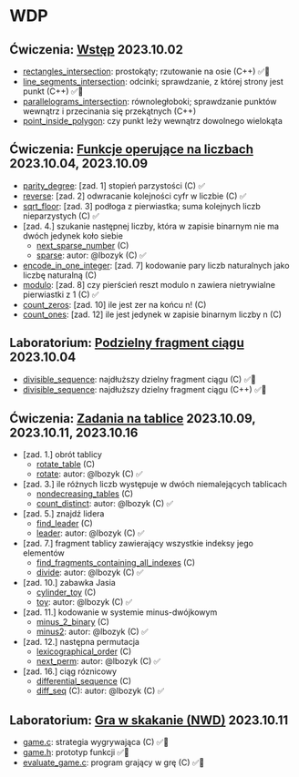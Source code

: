 # WDP
## Ćwiczenia: [Wstęp](./pdf/WDP_.Inf.23_24Z__Wstęp.pdf) 2023.10.02
* [rectangles_intersection](./src/rectangles_intersection.cpp): prostokąty; rzutowanie na osie (C++) :white_check_mark::microscope:
* [line_segments_intersection](./src/line_segments_intersection.cpp): odcinki; sprawdzanie, z której strony jest punkt (C++) :white_check_mark::microscope:
* [parallelograms_intersection](./src/parallelograms_intersection.cpp): równoległoboki; sprawdzanie punktów wewnątrz i przecinania się przekątnych (C++)
* [point_inside_polygon](./src/point_inside_polygon.cpp): czy punkt leży wewnątrz dowolnego wielokąta
## Ćwiczenia: [Funkcje operujące na liczbach](./pdf/WDP_.Inf.23_24Z__Funkcje_operujące_na_liczbach.pdf) 2023.10.04, 2023.10.09
* [parity_degree](./src/parity_degree.c): [zad. 1] stopień parzystości (C) :white_check_mark:
* [reverse](./src/reverse.c): [zad. 2] odwracanie kolejności cyfr w liczbie (C) :white_check_mark:
* [sqrt_floor](./src/sqrt_floor.c): [zad. 3] podłoga z pierwiastka; suma kolejnych liczb nieparzystych (C) :white_check_mark:
* [zad. 4.] szukanie następnej liczby, która w zapisie binarnym nie ma dwóch jedynek koło siebie
    * [next_sparse_number](./src/next_sparse_number.c) (C)
    * [sparse](./src/sparse.c): autor: @lbozyk (C) :white_check_mark:
* [encode_in_one_integer](./src/encode_in_one_integer.c): [zad. 7] kodowanie pary liczb naturalnych jako liczbę naturalną (C)
* [modulo](./src/modulo.c): [zad. 8] czy pierścień reszt modulo n zawiera nietrywialne pierwiastki z 1 (C) :white_check_mark:
* [count_zeros](./src/count_zeros.c): [zad. 10] ile jest zer na końcu n! (C)
* [count_ones](./src/count_ones.c): [zad. 12] ile jest jedynek w zapisie binarnym liczby n (C)
## Laboratorium: [Podzielny fragment ciągu](./pdf/WDP_.Inf.23_24Z__Laboratorium_1__rozgrzewka.pdf) 2023.10.04
* [divisible_sequence](./src/divisible_sequence.c): najdłuższy dzielny fragment ciągu (C) :white_check_mark::microscope:
* [divisible_sequence](./src/divisible_sequence.cpp): najdłuższy dzielny fragment ciągu (C++) :white_check_mark::microscope:
## Ćwiczenia: [Zadania na tablice](./pdf/WDP_.Inf.23_24Z__Zadania_na_tablice.pdf) 2023.10.09, 2023.10.11, 2023.10.16
* [zad. 1.] obrót tablicy
    * [rotate_table](./src/rotate_table.c) (C)
    * [rotate](./src/rotate.c): autor: @lbozyk (C) :white_check_mark:
* [zad. 3.] ile różnych liczb występuje w dwóch niemalejących tablicach
    * [nondecreasing_tables](.src/nondecreasing_tables.c) (C)
    * [count_distinct](.src/count_distinct.c): autor: @lbozyk (C) :white_check_mark:
* [zad. 5.] znajdź lidera
    * [find_leader](./src/find_leader.c) (C)
    * [leader](./src/leader.c): autor: @lbozyk (C) :white_check_mark:
* [zad. 7.] fragment tablicy zawierający wszystkie indeksy jego elementów
    * [find_fragments_containing_all_indexes](./src/find_fragments_containing_all_indexes.c) (C)
    * [divide](./src/divide.c): autor: @lbozyk (C) :white_check_mark:
* [zad. 10.] zabawka Jasia
    * [cylinder_toy](./src/cylinder_toy.c) (C)
    * [toy](./src/toy.c): autor: @lbozyk (C) :white_check_mark:
* [zad. 11.] kodowanie w systemie minus-dwójkowym
    * [minus_2_binary](./src/minus_2_binary.c) (C)
    * [minus2](./src/minus2.c): autor: @lbozyk (C) :white_check_mark:
* [zad. 12.] następna permutacja
    * [lexicographical_order](./src/lexicographical_order.c) (C)
    * [next_perm](./src/next_perm.c): autor: @lbozyk (C) :white_check_mark:
* [zad. 16.] ciąg róznicowy
    * [differential_sequence](./src/differential_sequence.c) (C)
    * [diff_seq](./src/diff_seq.c) (C): autor: @lbozyk (C) :white_check_mark:
## Laboratorium: [Gra w skakanie (NWD)](./pdf/WDP_.Inf.23_24Z__Zadanie_rozgrzewkowe_2.pdf) 2023.10.11
* [game.c](./src/game.c): strategia wygrywająca (C) :white_check_mark::microscope:
* [game.h](./src/game.h): prototyp funkcji :white_check_mark::microscope:
* [evaluate_game.c](./src/evaluate_game.c): program grający w grę (C) :white_check_mark::microscope:
